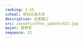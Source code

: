 ```yaml
---
ranking: 1-15
school: 哥伦比亚大学
description: 全美第三
src: /assets/offer_update/023.jpg
major: 营养学
sequence: 23
---
```

